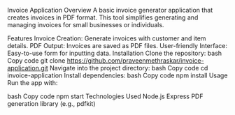 Invoice Application
Overview
A basic invoice generator application that creates invoices in PDF format. This tool simplifies generating and managing invoices for small businesses or individuals.

Features
Invoice Creation: Generate invoices with customer and item details.
PDF Output: Invoices are saved as PDF files.
User-friendly Interface: Easy-to-use form for inputting data.
Installation
Clone the repository:
bash
Copy code
git clone https://github.com/praveenmethraskar/invoice-application.git
Navigate into the project directory:
bash
Copy code
cd invoice-application
Install dependencies:
bash
Copy code
npm install
Usage
Run the app with:

bash
Copy code
npm start
Technologies Used
Node.js
Express
PDF generation library (e.g., pdfkit)
